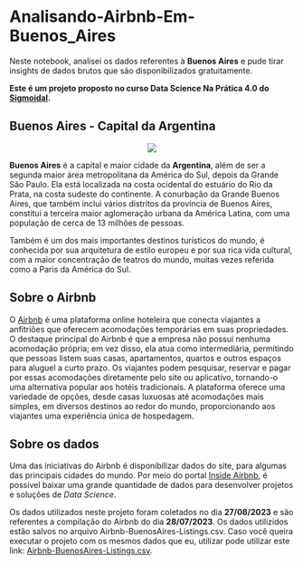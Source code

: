 # Analisando-Airbnb-Em-Buenos_Aires
Neste notebook, analisei os dados referentes à **Buenos Aires** e pude tirar insights de dados brutos que são disponibilizados gratuitamente.

**Este é um projeto proposto no curso Data Science Na Prática 4.0 do [Sigmoidal](https://sigmoidal.ai/).**

## Buenos Aires - Capital da Argentina

<p align="center">
<img src="https://upload.wikimedia.org/wikipedia/commons/5/5f/Buenos_Aires_City_Hall_Summer_afternoon.jpg" />
</p>

**Buenos Aires** é a capital e maior cidade da **Argentina**, além de ser a segunda maior área metropolitana da América do Sul, depois da Grande São Paulo. Ela está localizada na costa ocidental do estuário do Rio da Prata, na costa sudeste do continente. A conurbação da Grande Buenos Aires, que também inclui vários distritos da província de Buenos Aires, constitui a terceira maior aglomeração urbana da América Latina, com uma população de cerca de 13 milhões de pessoas.

Também é um dos mais importantes destinos turísticos do mundo, é conhecida por sua arquitetura de estilo europeu e por sua rica vida cultural, com a maior concentração de teatros do mundo, muitas vezes referida como a Paris da América do Sul.

## Sobre o Airbnb
O [Airbnb](https://www.airbnb.com.br) é uma plataforma online hoteleira que conecta viajantes a anfitriões que oferecem acomodações temporárias em suas propriedades. O destaque principal do Airbnb é que a empresa não possui nenhuma acomodação própria; em vez disso, ela atua como intermediária, permitindo que pessoas listem suas casas, apartamentos, quartos e outros espaços para aluguel a curto prazo. Os viajantes podem pesquisar, reservar e pagar por essas acomodações diretamente pelo site ou aplicativo, tornando-o uma alternativa popular aos hotéis tradicionais. A plataforma oferece uma variedade de opções, desde casas luxuosas até acomodações mais simples, em diversos destinos ao redor do mundo, proporcionando aos viajantes uma experiência única de hospedagem.

## Sobre os dados
Uma das iniciativas do Airbnb é disponibilizar dados do site, para algumas das principais cidades do mundo. Por meio do portal [Inside Airbnb](http://insideairbnb.com/get-the-data), é possível baixar uma grande quantidade de dados para desenvolver projetos e soluções de *Data Science*.

Os dados utilizados neste projeto foram coletados no dia **27/08/2023** e são referentes a compilação do Airbnb do dia **28/07/2023**. Os dados utilizidos estão salvos no arquivo Airbnb-BuenosAires-Listings.csv.
Caso você queira executar o projeto com os mesmos dados que eu, utilizar pode utilizar este link: [Airbnb-BuenosAires-Listings.csv](https://github.com/alessandroxyz/Breadcrumbs/Analisando-Airbnb-Em-Buenos_Aires/blob/main/Airbnb-BuenosAires-Listings.csv).
